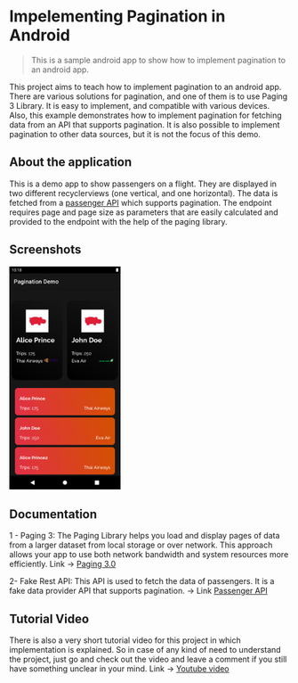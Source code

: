# Impelementing Pagination in Android
> This is a sample android app to show how to implement pagination to an android app.

This project aims to teach how to implement pagination to an android app. There are various solutions for pagination, and one of them is to use Paging 3 Library. It is easy to implement, and compatible with various devices. Also, this example demonstrates how to implement pagination for fetching data from an API that supports pagination. It is also possible to implement pagination to other data sources, but it is not the focus of this demo.

## About the application
This is a demo app to show passengers on a flight. They are displayed in two different recyclerviews (one vertical, and one horizontal). The data is fetched from a [passenger API][api] which supports pagination. The endpoint requires page and page size as parameters that are easily calculated and provided to the endpoint with the help of the paging library.

## Screenshots
<div style="display: inline-block;">
  <img src="images/screenshot1.png" width="200" height="400">
</div>

## Documentation
1 - Paging 3: The Paging Library helps you load and display pages of data from a larger dataset from local storage or over network. This approach allows your app to use both network bandwidth and system resources more efficiently. Link -> [Paging 3.0][paging]

2- Fake Rest API: This API is used to fetch the data of passengers. It is a fake data provider API that supports pagination. -> Link [Passenger API][api]


## Tutorial Video
There is also a very short tutorial video for this project in which implementation is explained.
So in case of any kind of need to understand the project, just go and check out the video and leave a comment if you still have something unclear in your mind.
Link -> [Youtube video][youtube]

<!-- Markdown link & img dfn's -->
[paging]: https://developer.android.com/topic/libraries/architecture/paging/v3-overview
[api]: https://www.instantwebtools.net/fake-rest-api
[youtube]: https://www.youtube.com
